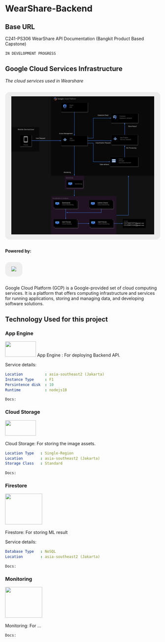 # WearShare-Backend

## Base URL

C241-PS306 WearShare API Documentation (Bangkit Product Based Capstone)

```sh
IN DEVELOPMENT PROGRESS
```

## Google Cloud Services Infrastructure

_The cloud services used in Wearshare_

<p style="text-align: center; background-color: #eee; display: inline-block; padding: 14px 20px; border-radius: 15px;">
<img src="https://github.com/C241-PS306/.github/blob/main/profile/image/GoogleCloudService-WearShare-Page-1.drawio.png?raw=true" width="800"/>
</p>

**Powered by:**

<p style="text-align: center; background-color: #eee; display: inline-block; padding: 14px 20px; border-radius: 15px;">
<img src="https://upload.wikimedia.org/wikipedia/commons/5/51/Google_Cloud_logo.svg" width="250"/>
</p>

Google Cloud Platform (GCP) is a Google-provided set of cloud computing services. It is a platform that offers computing infrastructure and services for running applications, storing and managing data, and developing software solutions.


## Technology Used for this project

### App Engine

<img src="https://symbols.getvecta.com/stencil_4/8_google-app-engine.c22bd3c7a9.svg" width="100" height="50"/>
App Engine : For deploying Backend API.

Service details:

```YAML
Location          : asia-southeast2 (Jakarta)
Instance Type     : F1
Persintence disk  : 10
Runtime           : nodejs18
```

```sh
Docs: 
```


### Cloud Storage

<img src="https://symbols.getvecta.com/stencil_4/47_google-cloud-storage.fee263d33a.svg" width="100" height="50"/>

Cloud Storage: For storing the image assets.

```YAML
Location Type   : Single-Region
Location        : asia-southeast2 (Jakarta)
Storage Class   : Standard
```

```sh
Docs: 
```

### Firestore

<img src="https://cdn.cdnlogo.com/logos/f/45/firestore.svg" width="120" height="100"/>

Firestore: For storing ML result

Service details:

```YAML
Database Type   : NoSQL
Location        : asia-southeast2 (Jakarta)
```

```sh
Docs: 
```

### Monitoring

<img src="" width="120" height="100"/>

Monitoring: For ...

```sh
Docs: 
```



